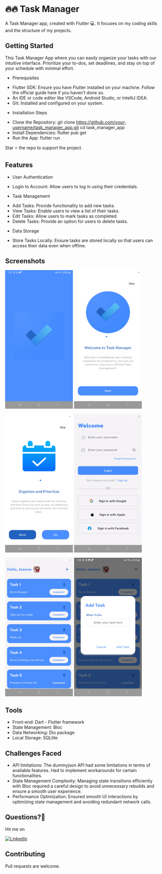 # 🔥🔥 Task Manager

A Task Manager app, created with Flutter 💻. It focuses on my coding skills and the structure of my projects.

## Getting Started

This Task Manager App where you can easily organize your tasks with our intuitive interface. Prioritize your to-dos, set deadlines, and stay on top of your schedule with minimal effort.

* Prerequisites
- Flutter SDK: Ensure you have Flutter installed on your machine. Follow the official guide here if you haven't done so.
- An IDE or code editor like VSCode, Android Studio, or IntelliJ IDEA.
- Git: Installed and configured on your system.
* Installation Steps
- Clone the Repository:
git clone https://github.com/your-username/task_manager_app.git
cd task_manager_app
- Install Dependencies:
flutter pub get
- Run the App:
flutter run

Star ⭐ the repo to support the project.

## Features

* User Authentication

- Login to Account: Allow users to log in using their credentials.
  
* Task Management

- Add Tasks: Provide functionality to add new tasks.
- View Tasks: Enable users to view a list of their tasks.
- Edit Tasks: Allow users to mark tasks as completed.
- Delete Tasks: Provide an option for users to delete tasks.

* Data Storage

- Store Tasks Locally: Ensure tasks are stored locally so that users can access their data even when offline.

## Screenshots

<p float="left">
  <img src="screenshots/Screenshot_20240521_135756.jpg" width="220" height = "450"/>
  <img src="screenshots/Screenshot_20240521_135802.jpg" width="220" height = "450"/> 
</p>

<p float="left">
  <img src="screenshots/Screenshot_20240521_135808.jpg" width="220" height = "450"/> 
  <img src="screenshots/Screenshot_20240521_135815.jpg" width="220" height = "450"/>
</p>

<p float="left">
  <img src="screenshots/Screenshot_20240521_135838.jpg" width="220" height = "450"/> 
  <img src="screenshots/Screenshot_20240521_135842.jpg" width="220" height = "450"/>
</p>

## Tools

- Front-end: Dart - Flutter framework
- State Management: Bloc
- Data Networking: Dio package
- Local Storage: SQLlite


## Challenges Faced

- API limitations: The dummyjson API had some limitations in terms of available features. Had to implement workarounds for certain functionalities.
- State Management Complexity: Managing state transitions efficiently with Bloc required a careful design to avoid unnecessary rebuilds and ensure a smooth user experience.
- Performance Optimization: Ensured smooth UI interactions by optimizing state management and avoiding redundant network calls.

## Questions?🤔

Hit me on

[![LinkedIn](https://user-images.githubusercontent.com/35039342/55471530-94b34280-5627-11e9-8c0e-6fe86a8406d6.png)](https://www.linkedin.com/in/bassam-jawish/)

## Contributing

Pull requests are welcome.
